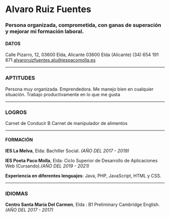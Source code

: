 # Alvaro Ruiz Fuentes
### Persona organizada, comprometida, con ganas de superación y mejorar mi formación laboral.

#### DATOS
Calle Pizarro, 12, 03600 Elda, Alicante
03600 Elda (Alicante)
(34) 654 191 871 
alvaroruizfuentes.alu@iespacomolla.es

- - -

### APTITUDES
Persona muy organizada.
Emprendedora.
Me manejo bien en cualquier situación.
Trabajo productivamente en lo que me gusta

- - -

### LOGROS
Carnet de Conducir B 
Carnet de manipulador de alimentos



- - - 

#### FORMACIÓN
**IES La Melva**, Elda: Bachiller Social.
_(AÑO DEL 2017 - 2019)_

**IES Poeta Paco Molla**, Elda: Ciclo Superior de Desarrollo de Aplicaciones Web (Cursando)._(AÑO DEL 2019 - 2021)_

**Experiencia en diferentes lenguajes**: Java, PHP, JavaScript, HTML y CSS. 

- - - 

### IDIOMAS
**Centro Santa María Del Carmen**, Elda : B1 Preliminary Cambridge English. 
_(AÑO DEL 2017 - 2017)_
                       

